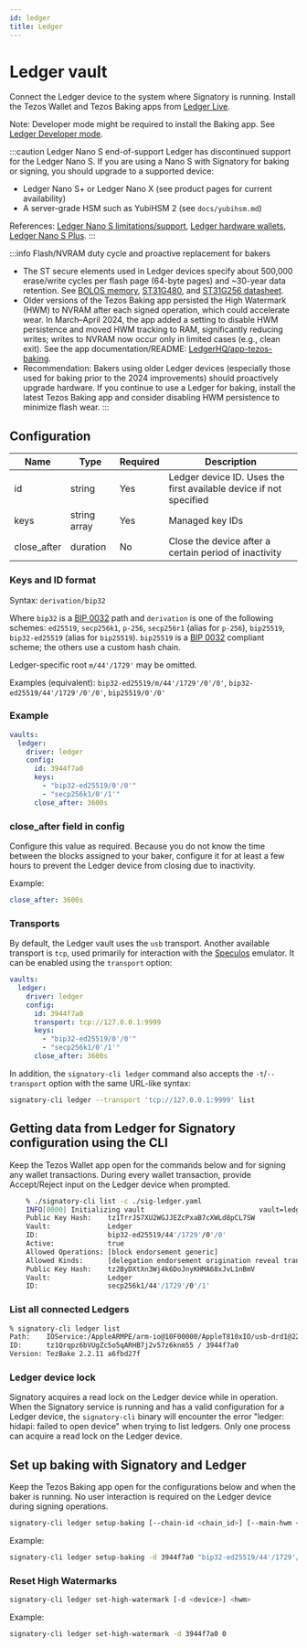 ```yaml
---
id: ledger
title: Ledger
---
```


# Ledger vault

Connect the Ledger device to the system where Signatory is running.
Install the Tezos Wallet and Tezos Baking apps from [Ledger Live](https://www.ledger.com/ledger-live/download).

Note: Developer mode might be required to install the Baking app. See [Ledger Developer mode](https://developers.ledger.com/docs/live-app/developer-mode/#:~:text=To%20activate%20the%20Developer%20mode,Live%20version%202.32%20and%20above.).

:::caution Ledger Nano S end-of-support
Ledger has discontinued support for the Ledger Nano S. If you are using a Nano S with Signatory for baking or signing, you should upgrade to a supported device:

- Ledger Nano S+ or Ledger Nano X (see product pages for current availability)
- A server-grade HSM such as YubiHSM 2 (see `docs/yubihsm.md`)

References: [Ledger Nano S limitations/support](https://support.ledger.com/article/Ledger-Nano-S-Limitations), [Ledger hardware wallets](https://shop.ledger.com/pages/hardware-wallet), [Ledger Nano S Plus](https://shop.ledger.com/products/ledger-nano-s-plus).
:::

:::info Flash/NVRAM duty cycle and proactive replacement for bakers
- The ST secure elements used in Ledger devices specify about 500,000 erase/write cycles per flash page (64-byte pages) and ~30-year data retention. See [BOLOS memory](https://github.com/LedgerHQ/ledger-dev-doc/blob/master/source/userspace/memory.rst), [ST31G480](https://www.st.com/en/secure-mcus/st31g480.html), and [ST31G256 datasheet](https://www.st.com/resource/en/data_brief/st31g256.pdf).
- Older versions of the Tezos Baking app persisted the High Watermark (HWM) to NVRAM after each signed operation, which could accelerate wear. In March–April 2024, the app added a setting to disable HWM persistence and moved HWM tracking to RAM, significantly reducing writes; writes to NVRAM now occur only in limited cases (e.g., clean exit). See the app documentation/README: [LedgerHQ/app-tezos-baking](https://github.com/LedgerHQ/app-tezos-baking).
- Recommendation: Bakers using older Ledger devices (especially those used for baking prior to the 2024 improvements) should proactively upgrade hardware. If you continue to use a Ledger for baking, install the latest Tezos Baking app and consider disabling HWM persistence to minimize flash wear.
:::

## Configuration

| Name        | Type         | Required | Description                                                   |
|-------------|--------------|----------|---------------------------------------------------------------|
| id          | string       | Yes      | Ledger device ID. Uses the first available device if not specified |
| keys        | string array | Yes      | Managed key IDs                                               |
| close_after | duration     | No       | Close the device after a certain period of inactivity         |

### Keys and ID format

Syntax: `derivation/bip32`

Where `bip32` is a [BIP 0032](https://en.bitcoin.it/wiki/BIP_0032) path and
`derivation` is one of the following schemes: `ed25519`, `secp256k1`, `p-256`,
`secp256r1` (alias for `p-256`), `bip25519`, `bip32-ed25519` (alias for
`bip25519`). `bip25519` is a [BIP 0032](https://en.bitcoin.it/wiki/BIP_0032)
compliant scheme; the others use a custom hash chain.

Ledger-specific root `m/44'/1729'` may be omitted.

Examples (equivalent): `bip32-ed25519/m/44'/1729'/0'/0'`,
`bip32-ed25519/44'/1729'/0'/0'`, `bip25519/0'/0'`

### Example

```yaml
vaults:
  ledger:
    driver: ledger
    config:
      id: 3944f7a0
      keys:
        - "bip32-ed25519/0'/0'"
        - "secp256k1/0'/1'"
      close_after: 3600s
```

### close_after field in config

Configure this value as required. Because you do not know the time between the blocks assigned to your baker, configure it for at least a few hours to prevent the Ledger device from closing due to inactivity.

Example:

```yaml
close_after: 3600s
```

### Transports

By default, the Ledger vault uses the `usb` transport. Another available transport is `tcp`, used primarily for interaction with the [Speculos](https://github.com/LedgerHQ/speculos)
emulator. It can be enabled using the `transport` option:

```yaml
vaults:
  ledger:
    driver: ledger
    config:
      id: 3944f7a0
      transport: tcp://127.0.0.1:9999
      keys:
        - "bip32-ed25519/0'/0'"
        - "secp256k1/0'/1'"
      close_after: 3600s
```

In addition, the `signatory-cli ledger` command also accepts the `-t`/`--transport` option with the same URL-like syntax:

```sh
signatory-cli ledger --transport 'tcp://127.0.0.1:9999' list
```

## Getting data from Ledger for Signatory configuration using the CLI

Keep the Tezos Wallet app open for the commands below and for signing any wallet transactions.
During every wallet transaction, provide Accept/Reject input on the Ledger device when prompted.

```sh
    % ./signatory-cli list -c ./sig-ledger.yaml 
    INFO[0000] Initializing vault                            vault=ledger vault_name=ledger
    Public Key Hash:    tz1TrrJS7XU2WGJJEZcPxaB7cXWLd8pCL7SW
    Vault:              Ledger
    ID:                 bip32-ed25519/44'/1729'/0'/0'
    Active:             true
    Allowed Operations: [block endorsement generic]
    Allowed Kinds:      [delegation endorsement origination reveal transaction]
    Public Key Hash:    tz2ByDXtXn3Wj4k6DoJnyKHMA68xJvL1nBmV
    Vault:              Ledger
    ID:                 secp256k1/44'/1729'/0'/1'
```

### List all connected Ledgers

```sh
% signatory-cli ledger list
Path:    IOService:/AppleARMPE/arm-io@10F00000/AppleT810xIO/usb-drd1@2280000/AppleT8103USBXHCI@01000000/usb-drd1-port-hs@01100000/USB2.1 Hub@01100000/AppleUSB20Hub@01100000/AppleUSB20HubPort@01130000/Nano S@01130000/Nano S@0/AppleUserUSBHostHIDDevice
ID:      tz1Qrqpz6bVUgZc5o5qARHB7j2v57z6knm55 / 3944f7a0
Version: TezBake 2.2.11 a6fbd27f
```

### Ledger device lock

Signatory acquires a read lock on the Ledger device while in operation. When the Signatory service is running and has a valid configuration for a Ledger device, the `signatory-cli` binary will encounter the error "ledger: hidapi: failed to open device" when trying to list ledgers. Only one process can acquire a read lock on the Ledger device.

## Set up baking with Signatory and Ledger

Keep the Tezos Baking app open for the configurations below and when the baker is running.
No user interaction is required on the Ledger device during signing operations.

```sh
signatory-cli ledger setup-baking [--chain-id <chain_id>] [--main-hwm <hwm>] [--test-hwm <hwm>] [-d <device>] <path>
```

Example:

```sh
signatory-cli ledger setup-baking -d 3944f7a0 "bip32-ed25519/44'/1729'/0'/0'"
```

### Reset High Watermarks

```sh
signatory-cli ledger set-high-watermark [-d <device>] <hwm>
```

Example:

```sh
signatory-cli ledger set-high-watermark -d 3944f7a0 0
```
